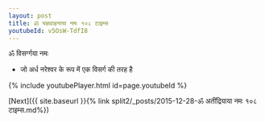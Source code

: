 ```yaml
---
layout: post
title: ॐ यज्ञवाहनाया नमः १०८ टाइम्स
youtubeId: v5OsW-TdfI8
---
```

 
 
 ॐ विसर्ग्गया नमः  
 
 -  जो अर्ध नरेश्वर के रूप में एक विसर्ग की तरह है 
 
  
 
  
 
 
 
 
 
 


{% include youtubePlayer.html id=page.youtubeId %}
 
[Next]({{ site.baseurl }}{% link  split2/_posts/2015-12-28-ॐ अतींद्रियाया नमः १०८ टाइम्स.md%})
 
